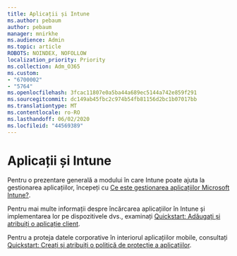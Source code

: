 ```yaml
---
title: Aplicații și Intune
ms.author: pebaum
author: pebaum
manager: mnirkhe
ms.audience: Admin
ms.topic: article
ROBOTS: NOINDEX, NOFOLLOW
localization_priority: Priority
ms.collection: Adm_O365
ms.custom:
- "6700002"
- "5764"
ms.openlocfilehash: 3fcac11807e0a5ba44a689ec5144a742e859f291
ms.sourcegitcommit: dc149ab45fbc2c974b54fb81156d2bc1b07017bb
ms.translationtype: MT
ms.contentlocale: ro-RO
ms.lasthandoff: 06/02/2020
ms.locfileid: "44569389"
---
```

# <a name="apps-and-intune"></a>Aplicații și Intune

Pentru o prezentare generală a modului în care Intune poate ajuta la gestionarea aplicațiilor, începeți cu [Ce este gestionarea aplicațiilor Microsoft Intune?](https://docs.microsoft.com/mem/intune/apps/app-management).

Pentru mai multe informații despre încărcarea aplicațiilor în Intune și implementarea lor pe dispozitivele dvs., examinați [Quickstart: Adăugați și atribuiți o aplicație client](https://docs.microsoft.com/mem/intune/apps/quickstart-add-assign-app).

Pentru a proteja datele corporative în interiorul aplicațiilor mobile, consultați [Quickstart: Creați și atribuiți o politică de protecție a aplicațiilor](https://docs.microsoft.com/mem/intune/apps/quickstart-create-assign-app-policy).